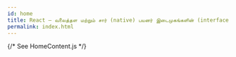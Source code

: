 ```yaml
---
id: home
title: React – வலைத்தள மற்றும் சார் (native) பயனர் இடைமுகங்களின் (interface) நிரலகம்.
permalink: index.html
---
```


{/* See HomeContent.js */}